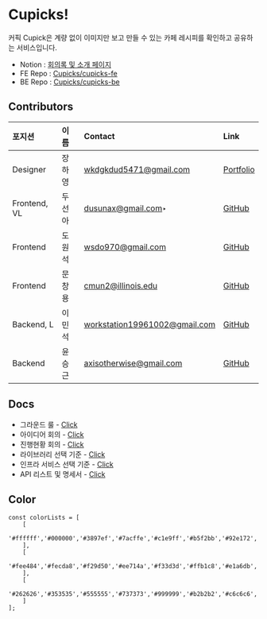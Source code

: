 # Cupicks!

커픽 Cupick은 계량 없이 이미지만 보고 만들 수 있는 
카페 레시피를 확인하고 공유하는 서비스입니다.

- Notion : [회의록 및 소개 페이지](https://www.notion.so/Cupick-3-73c1cc9c739a481fa92192ba7676811f)
- FE Repo : [Cupicks/cupicks-fe](https://github.com/cupicks/cupicks-fe)
- BE Repo : [Cupicks/cupicks-be](https://github.com/cupicks/cupicks-be)

## Contributors


| 포지션 | 이름 | Contact | Link |
| :---- | :---- | :---- | :---- |
| Designer | 장하영 | wkdgkdud5471@gmail.com | [Portfolio](http://hayoungjang.woobi.co.kr) |
| Frontend, VL | 두선아 | dusunax@gmail.com‣| [GitHub](https://github.com/dusunax) |
| Frontend | 도원석 | wsdo970@gmail.com | [GitHub](https://github.com/wonseok-do) |
| Frontend | 문창용 | cmun2@illinois.edu | [GitHub](https://github.com/cmun2) |
| Backend, L | 이민석 | workstation19961002@gmail.com | [GitHub](https://github.com/unchaptered) |
| Backend | 윤승근 | axisotherwise@gmail.com | [GitHub](https://github.com/axisotherwise) |

## Docs

- 그라운드 룰 - [Click](https://github.com/cupicks/.github/tree/main/profile/rules/README.md)
- 아이디어 회의 - [Click](https://github.com/cupicks/.github/tree/main/profile/ideas/README.md)
- 진행현황 회의 - [Click](https://github.com/cupicks/.github/tree/main/profile/meetings/README.md)
- 라이브러리 선택 기준 - [Click](https://github.com/cupicks/.github/tree/main/profile/libs/README.md)
- 인프라 서비스 선택 기준 - [Click](https://github.com/cupicks/.github/tree/main/profile/infrastructure/README.md)
- API 리스트 및 명세서 - [Click](https://github.com/cupicks/.github/tree/main/profile/apis/README.md)

## Color

```
const colorLists = [
    [
        '#ffffff','#000000','#3897ef','#7acffe','#c1e9ff','#b5f2bb','#92e172','#e8d0a3','#ae7948'
    ],
    [
        '#fee484','#fecda8','#f29d50','#ee714a','#f33d3d','#ffb1c8','#e1a6db','#d076de','#a63bd9'
    ],
    [
        '#262626','#353535','#555555','#737373','#999999','#b2b2b2','#c6c6c6','#d5d5d5','#ededed'
    ]
];
```
